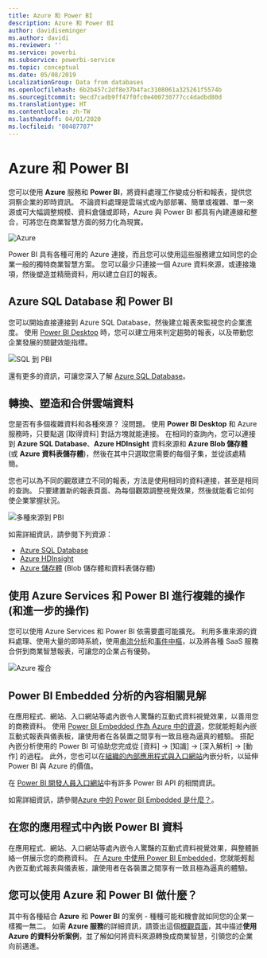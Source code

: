 ```yaml
---
title: Azure 和 Power BI
description: Azure 和 Power BI
author: davidiseminger
ms.author: davidi
ms.reviewer: ''
ms.service: powerbi
ms.subservice: powerbi-service
ms.topic: conceptual
ms.date: 05/08/2019
LocalizationGroup: Data from databases
ms.openlocfilehash: 6b2b457c2df8e37b4fac3108061a325261f5574b
ms.sourcegitcommit: 9ecd7cadb9ff47f0fc0e400730777cc4dadbd80d
ms.translationtype: HT
ms.contentlocale: zh-TW
ms.lasthandoff: 04/01/2020
ms.locfileid: "80487787"
---
```

# <a name="azure-and-power-bi"></a>Azure 和 Power BI

您可以使用 **Azure** 服務和 **Power BI**，將資料處理工作變成分析和報表，提供您洞察企業的即時資訊。 不論資料處理是雲端式或內部部署、簡單或複雜、單一來源或可大幅調整規模、資料倉儲或即時，Azure 與 Power BI 都具有內建連線和整合，可將您在商業智慧方面的努力化為現實。

![Azure](media/service-azure-and-power-bi/azure_1.png)

Power BI 具有各種可用的 Azure 連接，而且您可以使用這些服務建立如同您的企業一般的獨特商業智慧方案。 您可以最少只連接一個 Azure 資料來源，或連接幾項，然後塑造並精簡資料，用以建立自訂的報表。

## <a name="azure-sql-database-and-power-bi"></a>Azure SQL Database 和 Power BI

您可以開始直接連接到 Azure SQL Database，然後建立報表來監視您的企業進度。 使用 [Power BI Desktop](desktop-getting-started.md) 時，您可以建立用來判定趨勢的報表，以及帶動您企業發展的關鍵效能指標。

![SQL 到 PBI](media/service-azure-and-power-bi/azure_2_sqltopbi.png)

還有更多的資訊，可讓您深入了解 [Azure SQL Database](https://azure.microsoft.com/services/sql-database/)。

## <a name="transform-shape-and-merge-your-cloud-data"></a>轉換、塑造和合併雲端資料

您是否有多個複雜資料和各種來源？ 沒問題。 使用 **Power BI Desktop** 和 Azure 服務時，只要點選 [取得資料]  對話方塊就能連接。 在相同的查詢內，您可以連接到 **Azure SQL Database**、**Azure HDInsight** 資料來源和 **Azure Blob 儲存體** (或 **Azure 資料表儲存體**)，然後在其中只選取您需要的每個子集，並從該處精簡。

您也可以為不同的觀眾建立不同的報表，方法是使用相同的資料連接，甚至是相同的查詢。 只要建置新的報表頁面、為每個觀眾調整視覺效果，然後就能看它如何使企業掌握狀況。

![多種來源到 PBI](media/service-azure-and-power-bi/azure_3_multipletopbi.png)

如需詳細資訊，請參閱下列資源：

* [Azure SQL Database](https://azure.microsoft.com/services/sql-database/)
* [Azure HDInsight](https://azure.microsoft.com/services/hdinsight/)
* [Azure 儲存體](https://azure.microsoft.com/services/storage/) (Blob 儲存體和資料表儲存體)

## <a name="get-complex-and-ahead-using-azure-services-and-power-bi"></a>使用 Azure Services 和 Power BI 進行複雜的操作 (和進一步的操作)

您可以使用 Azure Services 和 Power BI 依需要盡可能擴充。 利用多重來源的資料處理、使用大量的即時系統，使用[串流分析](https://azure.microsoft.com/services/stream-analytics/)和[事件中樞](https://azure.microsoft.com/services/event-hubs/)，以及將各種 SaaS 服務合併到商業智慧報表，可讓您的企業占有優勢。

![Azure 複合](media/service-azure-and-power-bi/azure_4_complex.png)

## <a name="context-insights-with-power-bi-embedded-analytics"></a>Power BI Embedded 分析的內容相關見解

在應用程式、網站、入口網站等處內嵌令人驚豔的互動式資料視覺效果，以善用您的商務資料。 使用 [Power BI Embedded 作為 Azure 中的資源](https://azure.microsoft.com/services/power-bi-embedded/)，您就能輕鬆內嵌互動式報表與儀表板，讓使用者在各裝置之間享有一致且極為逼真的體驗。  搭配內嵌分析使用的 Power BI 可協助您完成從 [資料] -> [知識] -> [深入解析] -> [動作] 的過程。  此外，您也可以在[組織的內部應用程式與入口網站](https://powerbi.microsoft.com/developers/embedded-analytics/organization/)內嵌分析，以延伸 Power BI 與 Azure 的價值。

在 [Power BI 開發人員入口網站](https://dev.powerbi.com)中有許多 Power BI API 的相關資訊。

如需詳細資訊，請參閱[Azure 中的 Power BI Embedded 是什麼？](developer/embedded/azure-pbie-what-is-power-bi-embedded.md)。

## <a name="embed-your-power-bi-data-within-your-app"></a>在您的應用程式中內嵌 Power BI 資料

在應用程式、網站、入口網站等處內嵌令人驚豔的互動式資料視覺效果，與整體脈絡一併展示您的商務資料。 [在 Azure 中使用 Power BI Embedded](https://azure.microsoft.com/services/power-bi-embedded/)，您就能輕鬆內嵌互動式報表與儀表板，讓使用者在各裝置之間享有一致且極為逼真的體驗。

## <a name="what-could-you-do-with-azure-and-power-bi"></a>您可以使用 Azure 和 Power BI 做什麼？

其中有各種結合 **Azure** 和 **Power BI** 的案例 - 種種可能和機會就如同您的企業一樣獨一無二。 如需 **Azure 服務**的詳細資訊，請簽出這個[概觀頁面](https://docs.microsoft.com/azure/machine-learning/team-data-science-process/plan-your-environment)，其中描述**使用 Azure 的資料分析案例**，並了解如何將資料來源轉換成商業智慧，引領您的企業向前邁進。